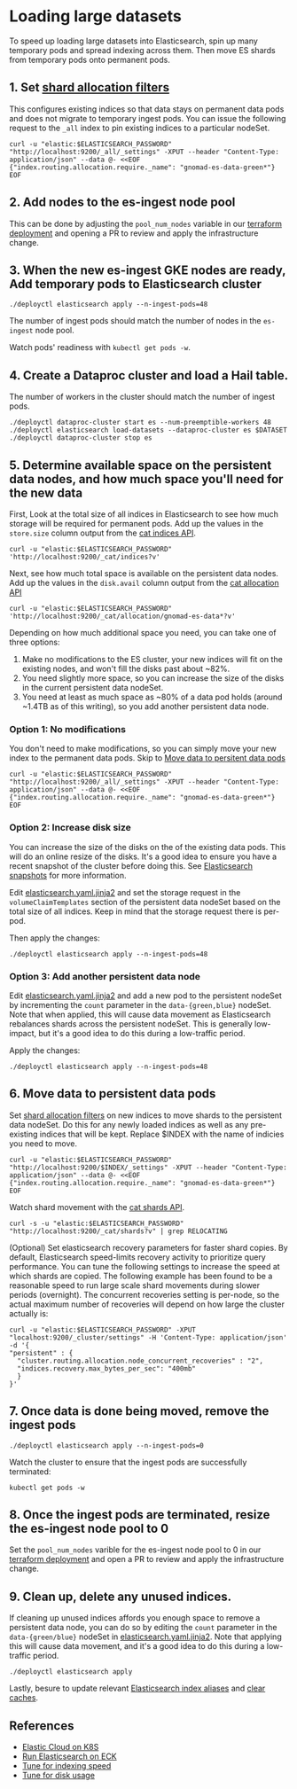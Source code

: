 # Loading large datasets

To speed up loading large datasets into Elasticsearch, spin up many temporary pods and spread indexing across them.
Then move ES shards from temporary pods onto permanent pods.

## 1. Set [shard allocation filters](https://www.elastic.co/guide/en/elasticsearch/reference/current/shard-allocation-filtering.html)

This configures existing indices so that data stays on permanent data pods and does not migrate to temporary ingest pods. You can issue the following request to the `_all` index to pin existing indices to a particular nodeSet.

```
curl -u "elastic:$ELASTICSEARCH_PASSWORD" "http://localhost:9200/_all/_settings" -XPUT --header "Content-Type: application/json" --data @- <<EOF
{"index.routing.allocation.require._name": "gnomad-es-data-green*"}
EOF
```

## 2. Add nodes to the es-ingest node pool

This can be done by adjusting the `pool_num_nodes` variable in our [terraform deployment](https://github.com/broadinstitute/gnomad-terraform/blob/8519ea09e697afc7993b278f1c2b4240ae21c8a4/exac-gnomad/services/browserv4/main.tf#L99) and opening a PR to review and apply the infrastructure change.

## 3. When the new es-ingest GKE nodes are ready, Add temporary pods to Elasticsearch cluster

```
./deployctl elasticsearch apply --n-ingest-pods=48
```

The number of ingest pods should match the number of nodes in the `es-ingest` node pool.

Watch pods' readiness with `kubectl get pods -w`.

## 4. Create a Dataproc cluster and load a Hail table.

The number of workers in the cluster should match the number of ingest pods.

```
./deployctl dataproc-cluster start es --num-preemptible-workers 48
./deployctl elasticsearch load-datasets --dataproc-cluster es $DATASET
./deployctl dataproc-cluster stop es
```

## 5. Determine available space on the persistent data nodes, and how much space you'll need for the new data

First, Look at the total size of all indices in Elasticsearch to see how much storage will be required for permanent pods. Add up the values in the `store.size` column output from the [cat indices API](https://www.elastic.co/guide/en/elasticsearch/reference/7.17/cat-indices.html).

```
curl -u "elastic:$ELASTICSEARCH_PASSWORD" 'http://localhost:9200/_cat/indices?v'
```

Next, see how much total space is available on the persistent data nodes. Add up the values in the `disk.avail` column output from the [cat allocation API](https://www.elastic.co/guide/en/elasticsearch/reference/7.17/cat-allocation.html)

```
curl -u "elastic:$ELASTICSEARCH_PASSWORD" 'http://localhost:9200/_cat/allocation/gnomad-es-data*?v'
```

Depending on how much additional space you need, you can take one of three options:

1. Make no modifications to the ES cluster, your new indices will fit on the existing nodes, and won't fill the disks past about ~82%.
2. You need slightly more space, so you can increase the size of the disks in the current persistent data nodeSet.
3. You need at least as much space as ~80% of a data pod holds (around ~1.4TB as of this writing), so you add another persistent data node.

### Option 1: No modifications

You don't need to make modifications, so you can simply move your new index to the permanent data pods. Skip to [Move data to persitent data pods](#6-move-data-to-persistent-data-pods)

```
curl -u "elastic:$ELASTICSEARCH_PASSWORD" "http://localhost:9200/_all/_settings" -XPUT --header "Content-Type: application/json" --data @- <<EOF
{"index.routing.allocation.require._name": "gnomad-es-data-green*"}
EOF
```

### Option 2: Increase disk size

You can increase the size of the disks on the of the existing data pods. This will do an online resize of the disks. It's a good idea to ensure you have a recent snapshot of the cluster before doing this. See [Elasticsearch snapshots](./ElasticsearchSnapshots.md) for more information.

Edit [elasticsearch.yaml.jinja2](../manifests/elasticsearch/elasticsearch.yaml.jinja2) and set the storage request in the `volumeClaimTemplates` section of the persistent data nodeSet based on the total size of all indices. Keep in mind that the storage request there is per-pod.

Then apply the changes:

```
./deployctl elasticsearch apply --n-ingest-pods=48
```

### Option 3: Add another persistent data node

Edit [elasticsearch.yaml.jinja2](../manifests/elasticsearch/elasticsearch.yaml.jinja2) and add a new pod to the persistent nodeSet by incrementing the `count` parameter in the `data-{green,blue}` nodeSet. Note that when applied, this will cause data movement as Elasticsearch rebalances shards across the persistent nodeSet. This is generally low-impact, but it's a good idea to do this during a low-traffic period.

Apply the changes:

```
./deployctl elasticsearch apply --n-ingest-pods=48
```

## 6. Move data to persistent data pods

Set [shard allocation filters](https://www.elastic.co/guide/en/elasticsearch/reference/current/shard-allocation-filtering.html) on new indices to move shards to the persistent data nodeSet. Do this for any newly loaded indices as well as any pre-existing indices that will be kept. Replace $INDEX with the name of indicies you need to move.

```
curl -u "elastic:$ELASTICSEARCH_PASSWORD" "http://localhost:9200/$INDEX/_settings" -XPUT --header "Content-Type: application/json" --data @- <<EOF
{"index.routing.allocation.require._name": "gnomad-es-data-green*"}
EOF
```

Watch shard movement with the [cat shards API](https://www.elastic.co/guide/en/elasticsearch/reference/current/cat-shards.html).

```
curl -s -u "elastic:$ELASTICSEARCH_PASSWORD" "http://localhost:9200/_cat/shards?v" | grep RELOCATING
```

(Optional) Set elasticsearch recovery parameters for faster shard copies. By default, Elasticsearch speed-limits recovery activity to prioritize query performance. You can tune the following settings to increase the speed at which shards are copied. The following example has been found to be a reasonable speed to run large scale shard movements during slower periods (overnight). The concurrent recoveries setting is per-node, so the actual maximum number of recoveries will depend on how large the cluster actually is:

```
curl -u "elastic:$ELASTICSEARCH_PASSWORD" -XPUT "localhost:9200/_cluster/settings" -H 'Content-Type: application/json' -d '{
"persistent" : {
  "cluster.routing.allocation.node_concurrent_recoveries" : "2",
  "indices.recovery.max_bytes_per_sec": "400mb"
  }
}'

```

## 7. Once data is done being moved, remove the ingest pods

```
./deployctl elasticsearch apply --n-ingest-pods=0
```

Watch the cluster to ensure that the ingest pods are successfully terminated:

```
kubectl get pods -w
```

## 8. Once the ingest pods are terminated, resize the es-ingest node pool to 0

Set the `pool_num_nodes` varible for the es-ingest node pool to 0 in our [terraform deployment](https://github.com/broadinstitute/gnomad-terraform/blob/8519ea09e697afc7993b278f1c2b4240ae21c8a4/exac-gnomad/services/browserv4/main.tf#L99) and open a PR to review and apply the infrastructure change.

## 9. Clean up, delete any unused indices.

If cleaning up unused indices affords you enough space to remove a persistent data node, you can do so by editing the `count` parameter in the `data-{green/blue}` nodeSet in [elasticsearch.yaml.jinja2](../manifests/elasticsearch/elasticsearch.yaml.jinja2). Note that applying this will cause data movement, and it's a good idea to do this during a low-traffic period.

```
./deployctl elasticsearch apply
```

Lastly, besure to update relevant [Elasticsearch index aliases](./ElasticsearchIndexAliases.md) and [clear caches](./RedisCache.md).

## References

- [Elastic Cloud on K8S](https://www.elastic.co/guide/en/cloud-on-k8s/current/k8s-overview.html)
- [Run Elasticsearch on ECK](https://www.elastic.co/guide/en/cloud-on-k8s/current/k8s-elasticsearch-specification.html)
- [Tune for indexing speed](https://www.elastic.co/guide/en/elasticsearch/reference/master/tune-for-indexing-speed.html)
- [Tune for disk usage](https://www.elastic.co/guide/en/elasticsearch/reference/master/tune-for-disk-usage.html)
